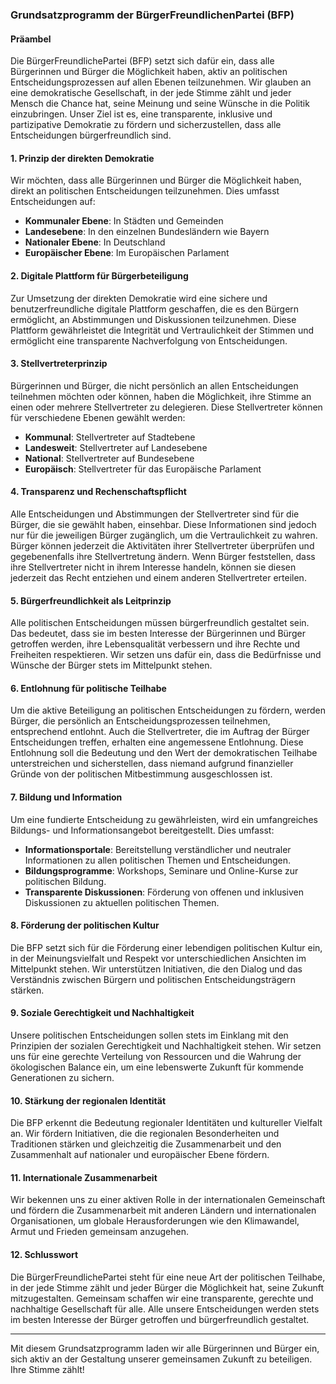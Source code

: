 ### Grundsatzprogramm der BürgerFreundlichenPartei (BFP)

#### Präambel

Die BürgerFreundlichePartei (BFP) setzt sich dafür ein, dass alle Bürgerinnen und Bürger die Möglichkeit haben, aktiv an politischen Entscheidungsprozessen auf allen Ebenen teilzunehmen. Wir glauben an eine demokratische Gesellschaft, in der jede Stimme zählt und jeder Mensch die Chance hat, seine Meinung und seine Wünsche in die Politik einzubringen. Unser Ziel ist es, eine transparente, inklusive und partizipative Demokratie zu fördern und sicherzustellen, dass alle Entscheidungen bürgerfreundlich sind.

#### 1. Prinzip der direkten Demokratie

Wir möchten, dass alle Bürgerinnen und Bürger die Möglichkeit haben, direkt an politischen Entscheidungen teilzunehmen. Dies umfasst Entscheidungen auf:

- **Kommunaler Ebene**: In Städten und Gemeinden
- **Landesebene**: In den einzelnen Bundesländern wie Bayern
- **Nationaler Ebene**: In Deutschland
- **Europäischer Ebene**: Im Europäischen Parlament

#### 2. Digitale Plattform für Bürgerbeteiligung

Zur Umsetzung der direkten Demokratie wird eine sichere und benutzerfreundliche digitale Plattform geschaffen, die es den Bürgern ermöglicht, an Abstimmungen und Diskussionen teilzunehmen. Diese Plattform gewährleistet die Integrität und Vertraulichkeit der Stimmen und ermöglicht eine transparente Nachverfolgung von Entscheidungen.

#### 3. Stellvertreterprinzip

Bürgerinnen und Bürger, die nicht persönlich an allen Entscheidungen teilnehmen möchten oder können, haben die Möglichkeit, ihre Stimme an einen oder mehrere Stellvertreter zu delegieren. Diese Stellvertreter können für verschiedene Ebenen gewählt werden:

- **Kommunal**: Stellvertreter auf Stadtebene
- **Landesweit**: Stellvertreter auf Landesebene
- **National**: Stellvertreter auf Bundesebene
- **Europäisch**: Stellvertreter für das Europäische Parlament

#### 4. Transparenz und Rechenschaftspflicht

Alle Entscheidungen und Abstimmungen der Stellvertreter sind für die Bürger, die sie gewählt haben, einsehbar. Diese Informationen sind jedoch nur für die jeweiligen Bürger zugänglich, um die Vertraulichkeit zu wahren. Bürger können jederzeit die Aktivitäten ihrer Stellvertreter überprüfen und gegebenenfalls ihre Stellvertretung ändern. Wenn Bürger feststellen, dass ihre Stellvertreter nicht in ihrem Interesse handeln, können sie diesen jederzeit das Recht entziehen und einem anderen Stellvertreter erteilen.

#### 5. Bürgerfreundlichkeit als Leitprinzip

Alle politischen Entscheidungen müssen bürgerfreundlich gestaltet sein. Das bedeutet, dass sie im besten Interesse der Bürgerinnen und Bürger getroffen werden, ihre Lebensqualität verbessern und ihre Rechte und Freiheiten respektieren. Wir setzen uns dafür ein, dass die Bedürfnisse und Wünsche der Bürger stets im Mittelpunkt stehen.

#### 6. Entlohnung für politische Teilhabe

Um die aktive Beteiligung an politischen Entscheidungen zu fördern, werden Bürger, die persönlich an Entscheidungsprozessen teilnehmen, entsprechend entlohnt. Auch die Stellvertreter, die im Auftrag der Bürger Entscheidungen treffen, erhalten eine angemessene Entlohnung. Diese Entlohnung soll die Bedeutung und den Wert der demokratischen Teilhabe unterstreichen und sicherstellen, dass niemand aufgrund finanzieller Gründe von der politischen Mitbestimmung ausgeschlossen ist.

#### 7. Bildung und Information

Um eine fundierte Entscheidung zu gewährleisten, wird ein umfangreiches Bildungs- und Informationsangebot bereitgestellt. Dies umfasst:

- **Informationsportale**: Bereitstellung verständlicher und neutraler Informationen zu allen politischen Themen und Entscheidungen.
- **Bildungsprogramme**: Workshops, Seminare und Online-Kurse zur politischen Bildung.
- **Transparente Diskussionen**: Förderung von offenen und inklusiven Diskussionen zu aktuellen politischen Themen.

#### 8. Förderung der politischen Kultur

Die BFP setzt sich für die Förderung einer lebendigen politischen Kultur ein, in der Meinungsvielfalt und Respekt vor unterschiedlichen Ansichten im Mittelpunkt stehen. Wir unterstützen Initiativen, die den Dialog und das Verständnis zwischen Bürgern und politischen Entscheidungsträgern stärken.

#### 9. Soziale Gerechtigkeit und Nachhaltigkeit

Unsere politischen Entscheidungen sollen stets im Einklang mit den Prinzipien der sozialen Gerechtigkeit und Nachhaltigkeit stehen. Wir setzen uns für eine gerechte Verteilung von Ressourcen und die Wahrung der ökologischen Balance ein, um eine lebenswerte Zukunft für kommende Generationen zu sichern.

#### 10. Stärkung der regionalen Identität

Die BFP erkennt die Bedeutung regionaler Identitäten und kultureller Vielfalt an. Wir fördern Initiativen, die die regionalen Besonderheiten und Traditionen stärken und gleichzeitig die Zusammenarbeit und den Zusammenhalt auf nationaler und europäischer Ebene fördern.

#### 11. Internationale Zusammenarbeit

Wir bekennen uns zu einer aktiven Rolle in der internationalen Gemeinschaft und fördern die Zusammenarbeit mit anderen Ländern und internationalen Organisationen, um globale Herausforderungen wie den Klimawandel, Armut und Frieden gemeinsam anzugehen.

#### 12. Schlusswort

Die BürgerFreundlichePartei steht für eine neue Art der politischen Teilhabe, in der jede Stimme zählt und jeder Bürger die Möglichkeit hat, seine Zukunft mitzugestalten. Gemeinsam schaffen wir eine transparente, gerechte und nachhaltige Gesellschaft für alle. Alle unsere Entscheidungen werden stets im besten Interesse der Bürger getroffen und bürgerfreundlich gestaltet.

---

Mit diesem Grundsatzprogramm laden wir alle Bürgerinnen und Bürger ein, sich aktiv an der Gestaltung unserer gemeinsamen Zukunft zu beteiligen. Ihre Stimme zählt!
